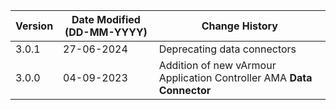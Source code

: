 | **Version** | **Date Modified (DD-MM-YYYY)** | **Change History**                                                       |
|-------------|--------------------------------|--------------------------------------------------------------------------|
| 3.0.1       | 27-06-2024                     | Deprecating data connectors            |
| 3.0.0       | 04-09-2023                     | Addition of new vArmour Application Controller AMA **Data Connector** | 	                                                            |  

